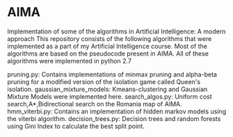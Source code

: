 # AIMA
Implementation of some of the algorithms in Artificial Intelligence: A modern approach
This repository consists of the following algorithms that were implemented as a part of my Artificial Intelligence course. 
Most of the algorithms are based on the pseudocode present in AIMA. All of these algorithms were implemented in python 2.7

pruning.py: Contains implementations of minmax pruning and alpha-beta pruning for a modified version of the isolation game called Queen's 
isolation.
gaussian_mixture_models: Kmeans-clustering and Gaussian Mixture Models were implemented here.
search_algos.py: Uniform cost search,A*,Bidirectional search on the Romania map of AIMA.
hmm_viterbi.py: Contains an implementation of hidden markov models using the viterbi algorithm.
decision_trees.py: Decision trees and random forests using Gini Index to calculate the best split point.
